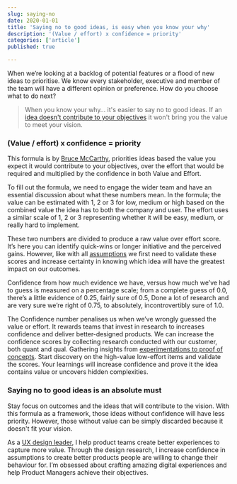 ```yaml
---
slug: saying-no
date: 2020-01-01
title: 'Saying no to good ideas, is easy when you know your why'
description: '(Value / effort) x confidence = priority'
categories: ['article']
published: true

---
```


When we’re looking at a backlog of potential features or a flood of new ideas to prioritise. We know every stakeholder, executive and member of the team will have a different opinion or preference. How do you choose what to do next?

> When you know your why… it's easier to say no to good ideas. If an [idea doesn't contribute to your objectives](/horses-for-courses) it won't bring you the value to meet your vision.

### (Value / effort) x confidence = priority 
This formula is by [Bruce McCarthy](https://www.productculture.org/about), priorities ideas based the value you expect it would contribute to your objectives, over the effort that would be required and multiplied by the confidence in both Value and Effort.

To fill out the formula, we need to engage the wider team and have an essential discussion about what these numbers mean. In the formula; the value can be estimated with 1, 2 or 3 for low, medium or high based on the combined value the idea has to both the company and user. The effort uses a similar scale of 1, 2 or 3 representing whether it will be easy, medium, or really hard to implement.

These two numbers are divided to produce a raw value over effort score. It’s here you can identify quick-wins or longer initiative and the perceived gains. However, like with all [assumptions](/assumptions-to-hypothesis) we first need to validate these scores and increase certainty in knowing which idea will have the greatest impact on our outcomes.

Confidence from how much evidence we have, versus how much we’ve had to guess is measured on a percentage scale; from a complete guess of 0.0, there’s a little evidence of 0.25, fairly sure of 0.5, Done a lot of research and are very sure we’re right of 0.75, to absolutely, incontrovertibly sure of 1.0.

The Confidence number penalises us when we’ve wrongly guessed the value or effort. It rewards teams that invest in research to increases confidence and deliver better-designed products. We can increase the confidence scores by collecting research conducted with our customer, both quant and qual. Gathering insights from [experimentations to proof of concepts](/not-everything). Start discovery on the high-value low-effort items and validate the scores. Your learnings will increase confidence and prove it the idea contains value or uncovers hidden complexities.

### Saying no to good ideas is an absolute must
Stay focus on outcomes and the ideas that will contribute to the vision. With this formula as a framework, those ideas without confidence will have less priority. However, those without value can be simply discarded because it doesn't fit your vision.

As a [UX design leader](https://rsimms.com/), I help product teams create better experiences to capture more value. Through the design research, I increase confidence in assumptions to create better products people are willing to change their behaviour for. I’m obsessed about crafting amazing digital experiences and help Product Managers achieve their objectives.